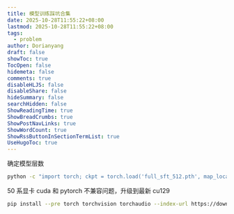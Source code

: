 ```yaml
---
title: 模型训练踩坑合集
date: 2025-10-28T11:55:22+08:00
lastmod: 2025-10-28T11:55:22+08:00
tags:
  - problem
author: Dorianyang
draft: false
showToc: true
TocOpen: false
hidemeta: false
comments: true
disableHLJS: false
disableShare: false
hideSummary: false
searchHidden: false
ShowReadingTime: true
ShowBreadCrumbs: true
ShowPostNavLinks: true
ShowWordCount: true
ShowRssButtonInSectionTermList: true
UseHugoToc: true
---
```

确定模型层数
```zsh
python -c "import torch; ckpt = torch.load('full_sft_512.pth', map_location='cpu'); print('模型键:', ckpt.keys() if isinstance(ckpt, dict) else 'direct tensor'); print('\n层数统计:'); [print(k) for k in (ckpt.keys() if isinstance(ckpt, dict) else [])]"
```

50 系显卡 cuda 和 pytorch 不兼容问题，升级到最新 cu129
```zsh
pip install --pre torch torchvision torchaudio --index-url https://download.pytorch.org/whl/nightly/cu129
```